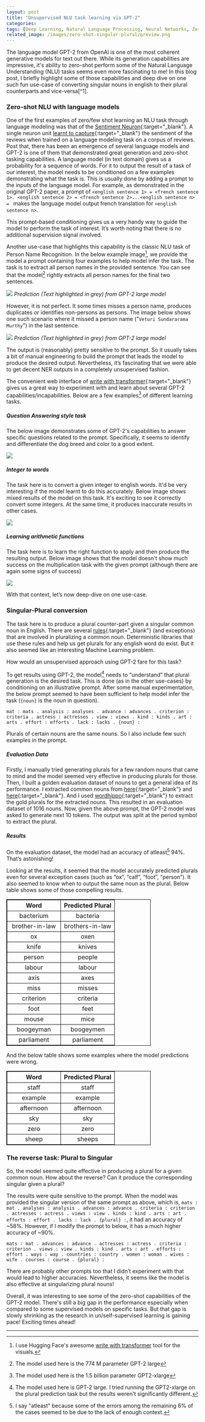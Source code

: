 ```yaml
---
layout: post
title: "Unsupervised NLU task learning via GPT-2"
categories:
tags: [Deep Learning, Natural Language Processing, Neural Networks, Zero shot classification, Language Modeling, GPT2]
related_image: /images/zero-shot-singular-plural/preview.png
---
```

<!--excerpt.start-->The language model GPT-2 from OpenAI is one of the most coherent generative models for text out there. While its generation capabilities are impressive, it's ability to zero-shot perform some of the Natural Language Understanding (NLU) tasks seems even more fascinating to me! In this blog post, I briefly highlight some of those capabilities and deep dive on one such fun use-case of converting singular nouns in english to their plural counterparts and vice-versa[^1].

### **Zero-shot NLU with language models**

One of the first examples of zero/few shot learning an NLU task through language modeling was that of the [Sentiment Neuron](https://arxiv.org/abs/1704.01444){:target="_blank"}. A single neuron unit [learnt to capture](https://rakeshchada.github.io/Sentiment-Neuron.html){:target="_blank"} the sentiment of the reviews when trained on a language modeling task on a corpus of reviews. Post that, there has been an emergence of several language models and GPT-2 is one of them that demonstrated great generation and zero-shot tasking capabilities. A language model (in text domain) gives us a probability for a sequence of words. For it to output the result of a task of our interest, the model needs to be conditioned on a few examples demonstrating what the task is. This is usually done by adding a prompt to the inputs of the language model. For example, as demonstrated in the original GPT-2 paper, a prompt of `<english sentence 1> = <french sentence 1>. <english sentence 2> = <french sentence 2>...<english sentence n> = ` makes the language model output french translation for `<english sentence n>`. 

This prompt-based conditioning gives us a very handy way to guide the model to perform the task of interest. It’s worth noting that there is no additional supervision signal involved.

Another use-case that highlights this capability is the classic NLU task of Person Name Recognition. In the below example image[^2], we provide the model a prompt containing four examples to help model infer the task. The task is to extract all person names in the provided sentence. You can see that the model[^3] rightly extracts all person names for the final two sentences.

![](/images/zero-shot-singular-plural/person-prediction-correct.png)
*Prediction (Text highlighted in grey) from GPT-2 large model*

However, it is not perfect. It some times misses a person name, produces duplicates or identifies non-persons as persons. The image below shows one such scenario where it missed a person name ("`Veturi Sundararama Murthy`") in the last sentence.

![](/images/zero-shot-singular-plural/person-prediction-miss.png)
*Prediction (Text highlighted in grey) from GPT-2 large model*

The output is (reasonably) pretty sensitive to the prompt. So it usually takes a bit of manual engineering to build the prompt that leads the model to produce the desired output. Nevertheless, it’s fascinating that we were able to get decent NER outputs in a completely unsupervised fashion.

The convenient web interface of [write with transformer](https://transformer.huggingface.co/){:target="_blank"} gives us a great way to experiment with and learn about several GPT-2 capabilities/incapabilities. Below are a few examples[^4] of different learning tasks.

##### Question Answering style task
The below image demonstrates some of GPT-2's capabilities to answer specific questions related to the prompt. Specifically, it seems to identify and differentiate the dog breed and color to a good extent.

![](/images/zero-shot-singular-plural/dog-breed-color.png)

##### Integer to words
The task here is to convert a given integer to english words. It'd be very interesting if the model learnt to do this accurately. Below image shows mixed results of the model on this task. It's exciting to see it correctly convert some integers. At the same time, it produces inaccurate results in other cases.

![](/images/zero-shot-singular-plural/integer-word.png)

##### Learning arithmetic functions
The task here is to learn the right function to apply and then produce the resulting output. Below image shows that the model doesn't show much success on the multiplication task with the given prompt (although there are again some signs of success)

![](/images/zero-shot-singular-plural/multiplication.png)

With that context, let’s now deep-dive on one use-case.

### **Singular-Plural conversion**

The task here is to produce a plural counter-part given a singular common noun in English. There are several [rules](https://www.grammarly.com/blog/plural-nouns/){:target="_blank"} (and exceptions) that are involved in pluralizing a common noun. Deterministic libraries that use these rules and help us get plurals for any english word do exist. But it also seemed like an interesting Machine Learning problem.

How would an unsupervised approach using GPT-2 fare for this task?

To get results using GPT-2, the model[^5] needs to “understand” that plural generation is the desired task. This is done (as in the other use-cases) by conditioning on an illustrative prompt.  After some manual experimentation, the below prompt seemed to have been sufficient to help model infer the task (`{noun}` is the noun in question). 

`mat : mats . analysis : analyses . advance : advances . criterion : criteria . actress : actresses . view : views . kind : kinds . art : arts . effort : efforts . lack : lacks . {noun} :`

Plurals of certain nouns are the same nouns. So I also include few such examples in the prompt.

##### **Evaluation Data**

Firstly, I manually tried generating plurals for a few random nouns that came to mind and the model seemed very effective in producing plurals for those. Then, I built a golden evaluation dataset of nouns to get a general idea of its performance. I extracted common nouns from [here](https://www.wordexample.com/list/most-common-nouns-english){:target="_blank"} and [here](http://www.desiquintans.com/nounlist){:target="_blank"}. And I used [wordhippo](https://www.wordhippo.com/what-is/the-plural-of/ox.html){:target="_blank"} to extract the gold plurals for the extracted nouns. This resulted in an evaluation dataset of 1016 nouns. Now, given the above prompt, the GPT-2 model was asked to generate next 10 tokens. The output was split at the period symbol to extract the plural. 

##### **Results**

On the evaluation dataset, the model had an accuracy of atleast[^6] 94%. That’s astonishing!

Looking at the results, it seemed that the model accurately predicted plurals even for several exception cases (such as “ox”, “calf”, “foot”, “person”). It also seemed to know when to output the same noun as the plural. Below table shows some of those compelling results.

<style>
table {
  border: 1px solid black;
  width:75%;
}
th, td {
  border: 1px solid black;
  width:50%;
}
</style>
| Word      | Predicted Plural |
| :-----------: | :-----------: |
| bacterium      | bacteria       |
| brother-in-law   | brothers-in-law        |
| ox   | oxen        |
| knife   | knives        |
| person   | people        |
| labour   | labour        |
| axis   | axes        |
| miss   | misses        |
| criterion   | criteria        |
| foot   | feet        |
| mouse   | mice        |
| boogeyman   | boogeymen        |
| parliament   | parliament        |

And the below table shows some examples where the model predictions were wrong.
<style>
table {
  border: 1px solid black;
  width:75%;
}
th, td {
  border: 1px solid black;
  width:50%;
}
</style>
| Word      | Predicted Plural |
| :-----------: | :-----------: |
| staff      | staff       |
| example   | example        |
| afternoon   | afternoon        |
| sky   | sky        |
| zero   | zero        |
| sheep   | sheeps        |

### **The reverse task: Plural to Singular**

So, the model seemed quite effective in producing a plural for a given common noun. How about the reverse? Can it produce the corresponding singular given a plural?

The results were quite sensitive to the prompt. When the model was provided the singular version of the same prompt as above, which is, `mats : mat . analyses : analysis . advances : advance . criteria : criterion . actresses : actress . views : view . kinds : kind . arts : art . efforts : effort . lacks : lack . {plural} :`, it had an accuracy of ~58%. However, if I modify the prompt to below, it has a much higher accuracy of ~90%.

`mats : mat . advances : advance . actresses : actress . criteria : criterion . views : view . kinds : kind . arts : art . efforts : effort . ways : way . countries : country . women : woman . wives : wife . courses : course . {plural} :`

There are probably other prompts too that I didn’t experiment with that would lead to higher accuracies. Nevertheless, it seems like the model is also effective at singularizing plural nouns!

Overall, it was interesting to see some of the zero-shot capabilities of the GPT-2 model. There's still a big gap in the performance especially when compared to some supervised models on specific tasks. But that gap is slowly shrinking as the research in un/self-supervised learning is gaining pace! Exciting times ahead!

---
[^1]: The code for the singular<->plural experiment is available [here](https://github.com/rakeshchada/gpt2-singular-plural){:target="_blank"}

[^2]: I use Hugging Face's awesome [write with transformer](https://transformer.huggingface.co/) tool for the visuals.

[^3]: The model used here is the 774 M parameter GPT-2 large

[^4]: The model used here is the 1.5 billion parameter GPT2-xlarge

[^5]: The model used here is GPT-2 large. I tried running the GPT2-xlarge on the plural prediction task but the results weren't significantly different.

[^6]: I say "atleast" because some of the errors among the remaining 6% of the cases seemed to be due to the lack of enough context.

<!--excerpt.end-->